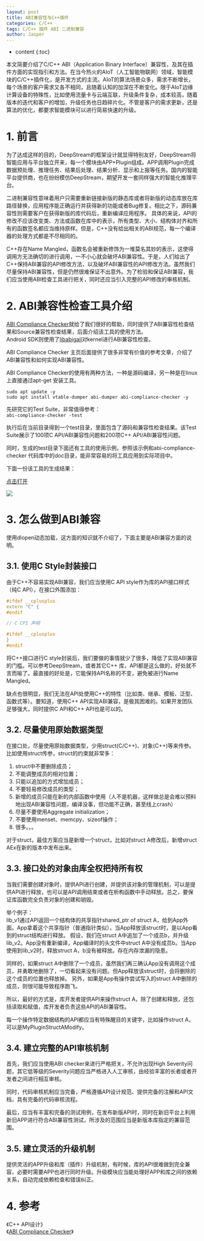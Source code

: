 ```yaml
---
layout: post
title: ABI兼容性与C++插件
categories: C/C++
tags: C/C++ 插件 ABI 二进制兼容
author: Jasper
---
```


* content
{:toc}

本文简要介绍了C/C++ ABI（Application Binary Interface）兼容性，及其在插件方面的实现指引和方法。在当今热火的AIoT（人工智能物联网）领域，智能模块的C/C++插件化，是开发方式的主流。AIoT的算法场景众多，需求不断增长，每个场景的客户需求又各不相同，且随着认知的加深在不断变化。限于AIoT边缘计算设备的特殊性，比如使用流量卡与云端互联，升级条件复杂，成本较高，随着版本的迭代和客户的增加，升级任务也日趋碎片化。不管是客户的需求更新，还是算法的优化，都要求智能模块可以进行简易快速的升级。



# 1. 前言

为了达成这样的目的，DeepStream的框架设计就显得特别友好，DeepStream将智能应用与平台独立开来，每一个模块由APP+Plugin组成。APP调用Plugin完成数据预处理、推理任务、结果后处理、结果分析、显示和上报等任务。国内的智能平台提供商，也在纷纷模仿DeepStream，期望开发一套同样强大的智能化推理平台。

二进制兼容性意味着用户只需要重新链接新版的静态库或者将新版的动态库放在库路径替换，应用程序能正确运行并获得新的功能或者Bug修复。相比之下，源码兼容性则需要客户在获得新版的库代码后，重新编译应用程序。
具体的来说，API的修改不应该改变类、方法或函数在库中的表示，所有类型、大小、结构体对齐和所有的函数签名都应当维持原样。但是，C++没有给出相关的ABI规范，每一个编译器的处理方式都是不尽相同的。

C++存在Name Mangled，函数名会被重新修饰为一堆莫名其妙的表示，这使得调用方无法确切的进行调用，一不小心就会破坏ABI兼容性。于是，人们给出了C++保持ABI兼容的API修改方法，以及破坏ABI兼容性的API修改方法。虽然我们尽量保持ABI兼容性，但是仍然很难保证不出意外。为了检验和保证ABI兼容，我们应当使用ABI检查工具进行把关，同时还应当引入完整的API修改的审核机制。

# 2. ABI兼容性检查工具介绍

[ABI Compliance Checker](https://lvc.github.io/abi-compliance-checker/)就给了我们很好的帮助，同时提供了ABI兼容性检查结果和Source兼容性检查结果，后面介绍该工具的使用方法。  
Android SDK则使用了[libabigail](https://sourceware.org/libabigail/)对kernel进行ABI兼容性检查。

ABI Compliance Checker 主页后面提供了很多非常有价值的参考文章，介绍了ABI兼容性和如何实现ABI兼容性。

ABI Compliance Checker的使用有两种方法，一种是源码编译，另一种是在linux上直接通过apt-get 安装工具。

```
sudo apt update -y
sudo apt install vtable-dumper abi-dumper abi-compliance-checker -y
```

先研究它的Test Suite，非常值得参考：  
`abi-compliance-checker -test`

执行后在当前目录得到一个test目录，里面包含了源码和兼容性检查结果。该Test Suite展示了100项C API/ABI兼容性问题和200项C++ API/ABI兼容性问题。

同时，生成的test目录下面还有工具的使用示例，参照该示例和abi-compliance-checker 代码库中的doc目录，能非常容易的将工具应用到实际项目中。

下面一份该工具的生成结果：  

[点击打开](/assert/C_C++/compat_report.html)

![](/images/C_C++/API_compatibility_report.jpg)

# 3. 怎么做到ABI兼容

使用dlopen动态加载，这方面的知识就不介绍了，下面主要是ABI兼容方面的说明。

## 3.1. 使用C Style封装接口

由于C++不容易实现ABI兼容，我们应当使用C API style作为库的API接口样式（纯C API），在接口外围添加：

```c++
#ifdef __cplusplus
extern "C" {
#endif

// C CPI 声明

#ifdef __cplusplus
}
#endif
```

将C++接口进行C style封装后，我们要做的事情就少了很多，降低了实现ABI兼容的门槛。可以参考DeepStream，或者其它C++ 库，API都是这么做的，好处就不言而喻了。最直接的好处是，它能保持API名称的不变，避免被进行Name Mangled。

缺点也很明显，我们无法在API处使用C++的特性（比如类、继承、模板、泛型、函数式等）。要知道，使用C++ API实现ABI兼容，是极其困难的。如果开发团队足够强大，同时提供C API和C++ API也是可以的。

## 3.2. 尽量使用原始数据类型

在接口处，尽量使用原始数据类型，少用struct(C/C++)、对象(C++)等来传参。比如使用struct传参，struct的约束就非常多：  
1. struct中不要删除成员；
2. 不能调整成员的相对位置；
3. 只能以追加的方式增加成员；
4. 不要轻易修改成员的类型；
5. 新增的成员只能在新的内部函数中使用（人不是机器，这样做总是会难以预料地出现ABI兼容性问题，编译没事，但功能不正确，甚至线上crash）
6. 尽量不要使用Aggregate initialization；
7. 不要使用menset、memcpy、sizeof操作；
8. 很多。。。

对于struct，最佳方案应当是新增一个struct，比如对struct A修改后，新增struct AEx在新的版本中发布出来。

## 3.3. 接口处的对象由库全权把持所有权

当我们需要创建对象时，提供API进行创建，并提供该对象的管理机制，可以是提供API进行释放，也可以是API调用结束或者在析构函数中手动释放。总之，要保证库函数完全负责对象的创建和销毁。

举个例子：  
lib_v1通过API返回一个结构体的共享指针shared_ptr of struct A，给到App外面。App拿着这个共享指针（普通指针类似），当App释放该struct时，是以App看到的struct结构进行释放。
假设，我们在struct A中追加了一个成员b，并升级lib_v2。App没有重新编译，App编译时的头文件中struct A中没有成员b。当App使用到lib_v2时，释放struct A，b没有被释放。存在内存泄漏的隐患。

同样的，如果struct A中删除了一个成员，虽然我们再三确认App没有调用这个成员，并勇敢地删除了，一切看起来没有问题。但App释放该struct时，会将删除的这个成员的位置也释放掉。
另外，如果是App有操作尝试写入的struct A中删除的成员，则很可能导致程序跑飞。

所以，最好的方式是，库开发者提供API来操作struct A，除了创建和释放，还包括读取和赋值，库开发者负责这些API的ABI兼容性。

每一个操作特定数据结构的API都应当有特殊醒目的关键字，比如操作struct A，可以是MyPluginStructAModify。

## 3.4. 建立完整的API审核机制

首先，我们应当使用ABI checker来进行严格把关，不允许出现High Severity问题，其它低等级的Severity问题应当严格进入人工审核，由经验丰富的长者或者开发者之间进行相互审核。 

同时，代码审核机制应当完备，严格遵循API设计规范、提供完备的注解和API文档，具有完备的代码审核流程。

最后，应当有丰富和完备的测试用例，在发布新版API时，同时在新旧平台上利用新旧APP进行符合ABI兼容性测试，所涉及的范围应当是新版本库指定的兼容范围。

## 3.5. 建立灵活的升级机制

提供灵活的APP升级和库（插件）升级机制，有时候，库的API很难做到完全兼容，必要时需要APP也进行同时升级。升级模块应当能处理好APP和库之间的依赖关系，自动完成依赖检查和错误纠正。

# 4. 参考

《C++ API设计》  
《[ABI Compliance Checker](https://lvc.github.io/abi-compliance-checker/)》  